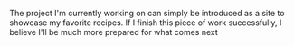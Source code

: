 The project I'm currently working on can simply be introduced as a site to showcase my favorite recipes.
If I finish this piece of work successfully, I believe I'll be much more prepared for what comes next

